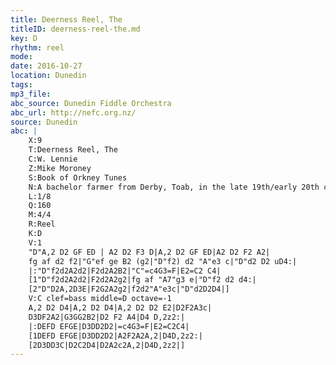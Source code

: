 ```yaml
---
title: Deerness Reel, The
titleID: deerness-reel-the.md
key: D
rhythm: reel
mode:
date: 2016-10-27
location: Dunedin
tags:
mp3_file:
abc_source: Dunedin Fiddle Orchestra
abc_url: http://nefc.org.nz/
source: Dunedin
abc: |
    X:9
    T:Deerness Reel, The
    C:W. Lennie
    Z:Mike Moroney
    S:Book of Orkney Tunes
    N:A bachelor farmer from Derby, Toab, in the late 19th/early 20th century. His ability to read music meant he was a great source of tunes and tuition for East Mainland fiddlers.
    L:1/8
    Q:160
    M:4/4
    R:Reel
    K:D
    V:1
    "D"A,2 D2 GF ED | A2 D2 F3 D|A,2 D2 GF ED|A2 D2 F2 A2|
    fg af d2 f2|"G"ef ge B2 (g2|"D"f2) d2 "A"e3 c|"D"d2 D2 uD4:|
    |:"D"f2d2A2d2|F2d2A2B2|"C"=c4G3=F|E2=C2 C4|
    [1"D"f2d2A2d2|F2d2A2g2|fg af "A7"g3 e|"D"f2 d2 d4:|
    [2"D"D2A,2D3E|F2G2A2g2|f2d2"A"e3c|"D"d2D2D4|]
    V:C clef=bass middle=D octave=-1
    A,2 D2 D4|A,2 D2 D4|A,2 D2 D2 E2|D2F2A3c|
    D3DF2A2|G3GG2B2|D2 F2 A4|D4 D,2z2:|
    |:DEFD EFGE|D3DD2D2|=c4G3=F|E2=C2C4|
    [1DEFD EFGE|D3DD2D2|A2F2A2A,2|D4D,2z2:|
    [2D3DD3C|D2C2D4|D2A2c2A,2|D4D,2z2|]
---
```

